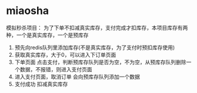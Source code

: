 # miaosha
模拟秒杀项目：
为了下单不扣减真实库存，支付完成才扣库存，本项目库存有两种，一个是真实库存，一个是预库存
1. 预先向redis队列里添加库存(不是真实库存，为了支付时预扣库存使用)
2. 获取真实库存，大于0，可以进入下订单页面
3. 下单页面 点击支付，判断预库存队列是否为空，不为空，从预库存队列删除一个数据，不报错，则进入支付页面
4. 进入支付页面，取消订单 会向预库存队列添加一个数据
5. 支付成功  扣减真实库存
